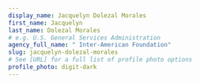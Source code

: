```yaml
---
display_name: Jacquelyn Dolezal Morales
first_name: Jacquelyn
last_name: Dolezal Morales
# e.g. U.S. General Services Administration
agency_full_name: " Inter-American Foundation"
slug: jacquelyn-dolezal-morales
# See [URL] for a full list of profile photo options
profile_photo: digit-dark
---
```

